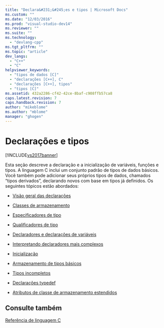 ```yaml
---
title: "Declara&#231;&#245;es e tipos | Microsoft Docs"
ms.custom: ""
ms.date: "12/03/2016"
ms.prod: "visual-studio-dev14"
ms.reviewer: ""
ms.suite: ""
ms.technology: 
  - "devlang-cpp"
ms.tgt_pltfrm: ""
ms.topic: "article"
dev_langs: 
  - "C++"
  - "C"
helpviewer_keywords: 
  - "tipos de dados [C]"
  - "declarações [C++], C"
  - "declarações [C++], tipos"
  - "tipos [C]"
ms.assetid: 432a2286-cf42-42ce-8baf-c908ffb57ca8
caps.latest.revision: 7
caps.handback.revision: 7
author: "mikeblome"
ms.author: "mblome"
manager: "ghogen"
---
```

# Declara&#231;&#245;es e tipos
[!INCLUDE[vs2017banner](../assembler/inline/includes/vs2017banner.md)]

Esta seção descreve a declaração e a inicialização de variáveis, funções e tipos.  A linguagem C inclui um conjunto padrão de tipos de dados básicos.  Você também pode adicionar seus próprios tipos de dados, chamados “tipos derivados”, declarando novos com base em tipos já definidos.  Os seguintes tópicos estão abordados:  
  
-   [Visão geral das declarações](../Topic/Overview%20of%20Declarations.md)  
  
-   [Classes de armazenamento](../c-language/c-storage-classes.md)  
  
-   [Especificadores de tipo](../c-language/c-type-specifiers.md)  
  
-   [Qualificadores de tipo](../c-language/type-qualifiers.md)  
  
-   [Declaradores e declarações de variáveis](../c-language/declarators-and-variable-declarations.md)  
  
-   [Interpretando declaradores mais complexos](../c-language/interpreting-more-complex-declarators.md)  
  
-   [Inicialização](../c-language/initialization.md)  
  
-   [Armazenamento de tipos básicos](../c-language/storage-of-basic-types.md)  
  
-   [Tipos incompletos](../Topic/Incomplete%20Types.md)  
  
-   [Declarações typedef](../c-language/typedef-declarations.md)  
  
-   [Atributos de classe de armazenamento estendidos](../c-language/c-extended-storage-class-attributes.md)  
  
## Consulte também  
 [Referência de linguagem C](../Topic/C%20Language%20Reference.md)